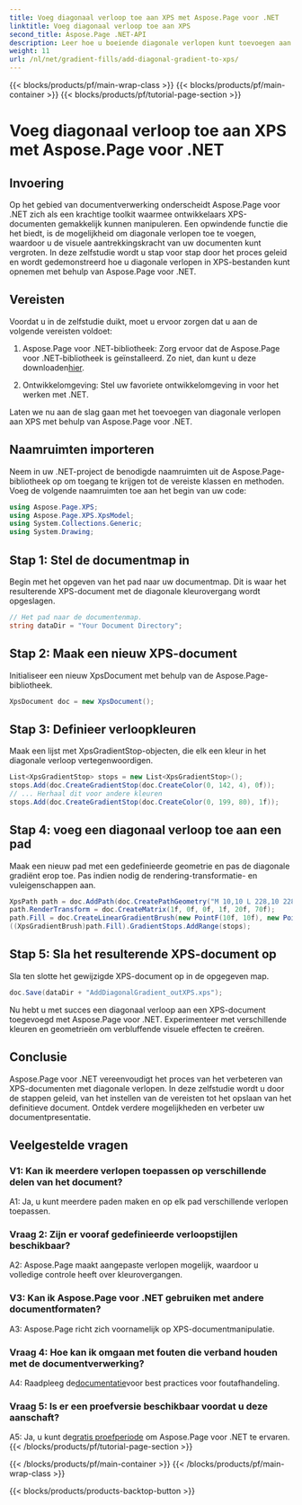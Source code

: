 ```yaml
---
title: Voeg diagonaal verloop toe aan XPS met Aspose.Page voor .NET
linktitle: Voeg diagonaal verloop toe aan XPS
second_title: Aspose.Page .NET-API
description: Leer hoe u boeiende diagonale verlopen kunt toevoegen aan XPS-documenten met Aspose.Page voor .NET. Verbeter uw visuele presentaties moeiteloos.
weight: 11
url: /nl/net/gradient-fills/add-diagonal-gradient-to-xps/
---
```


{{< blocks/products/pf/main-wrap-class >}}
{{< blocks/products/pf/main-container >}}
{{< blocks/products/pf/tutorial-page-section >}}

# Voeg diagonaal verloop toe aan XPS met Aspose.Page voor .NET

## Invoering

Op het gebied van documentverwerking onderscheidt Aspose.Page voor .NET zich als een krachtige toolkit waarmee ontwikkelaars XPS-documenten gemakkelijk kunnen manipuleren. Een opwindende functie die het biedt, is de mogelijkheid om diagonale verlopen toe te voegen, waardoor u de visuele aantrekkingskracht van uw documenten kunt vergroten. In deze zelfstudie wordt u stap voor stap door het proces geleid en wordt gedemonstreerd hoe u diagonale verlopen in XPS-bestanden kunt opnemen met behulp van Aspose.Page voor .NET.

## Vereisten

Voordat u in de zelfstudie duikt, moet u ervoor zorgen dat u aan de volgende vereisten voldoet:

1.  Aspose.Page voor .NET-bibliotheek: Zorg ervoor dat de Aspose.Page voor .NET-bibliotheek is geïnstalleerd. Zo niet, dan kunt u deze downloaden[hier](https://releases.aspose.com/page/net/).

2. Ontwikkelomgeving: Stel uw favoriete ontwikkelomgeving in voor het werken met .NET.

Laten we nu aan de slag gaan met het toevoegen van diagonale verlopen aan XPS met behulp van Aspose.Page voor .NET.

## Naamruimten importeren

Neem in uw .NET-project de benodigde naamruimten uit de Aspose.Page-bibliotheek op om toegang te krijgen tot de vereiste klassen en methoden. Voeg de volgende naamruimten toe aan het begin van uw code:

```csharp
using Aspose.Page.XPS;
using Aspose.Page.XPS.XpsModel;
using System.Collections.Generic;
using System.Drawing;
```

## Stap 1: Stel de documentmap in

Begin met het opgeven van het pad naar uw documentmap. Dit is waar het resulterende XPS-document met de diagonale kleurovergang wordt opgeslagen.

```csharp
// Het pad naar de documentenmap.
string dataDir = "Your Document Directory";
```

## Stap 2: Maak een nieuw XPS-document

Initialiseer een nieuw XpsDocument met behulp van de Aspose.Page-bibliotheek.

```csharp
XpsDocument doc = new XpsDocument();
```

## Stap 3: Definieer verloopkleuren

Maak een lijst met XpsGradientStop-objecten, die elk een kleur in het diagonale verloop vertegenwoordigen.

```csharp
List<XpsGradientStop> stops = new List<XpsGradientStop>();
stops.Add(doc.CreateGradientStop(doc.CreateColor(0, 142, 4), 0f));
// ... Herhaal dit voor andere kleuren
stops.Add(doc.CreateGradientStop(doc.CreateColor(0, 199, 80), 1f));
```

## Stap 4: voeg een diagonaal verloop toe aan een pad

Maak een nieuw pad met een gedefinieerde geometrie en pas de diagonale gradiënt erop toe. Pas indien nodig de rendering-transformatie- en vuleigenschappen aan.

```csharp
XpsPath path = doc.AddPath(doc.CreatePathGeometry("M 10,10 L 228,10 228,100 10,100"));
path.RenderTransform = doc.CreateMatrix(1f, 0f, 0f, 1f, 20f, 70f);
path.Fill = doc.CreateLinearGradientBrush(new PointF(10f, 10f), new PointF(228f, 100f));
((XpsGradientBrush)path.Fill).GradientStops.AddRange(stops);
```

## Stap 5: Sla het resulterende XPS-document op

Sla ten slotte het gewijzigde XPS-document op in de opgegeven map.

```csharp
doc.Save(dataDir + "AddDiagonalGradient_outXPS.xps");
```

Nu hebt u met succes een diagonaal verloop aan een XPS-document toegevoegd met Aspose.Page voor .NET. Experimenteer met verschillende kleuren en geometrieën om verbluffende visuele effecten te creëren.

## Conclusie

Aspose.Page voor .NET vereenvoudigt het proces van het verbeteren van XPS-documenten met diagonale verlopen. In deze zelfstudie wordt u door de stappen geleid, van het instellen van de vereisten tot het opslaan van het definitieve document. Ontdek verdere mogelijkheden en verbeter uw documentpresentatie.

## Veelgestelde vragen

### V1: Kan ik meerdere verlopen toepassen op verschillende delen van het document?

A1: Ja, u kunt meerdere paden maken en op elk pad verschillende verlopen toepassen.

### Vraag 2: Zijn er vooraf gedefinieerde verloopstijlen beschikbaar?

A2: Aspose.Page maakt aangepaste verlopen mogelijk, waardoor u volledige controle heeft over kleurovergangen.

### V3: Kan ik Aspose.Page voor .NET gebruiken met andere documentformaten?

A3: Aspose.Page richt zich voornamelijk op XPS-documentmanipulatie.

### Vraag 4: Hoe kan ik omgaan met fouten die verband houden met de documentverwerking?

 A4: Raadpleeg de[documentatie](https://reference.aspose.com/page/net/)voor best practices voor foutafhandeling.

### Vraag 5: Is er een proefversie beschikbaar voordat u deze aanschaft?

 A5: Ja, u kunt de[gratis proefperiode](https://releases.aspose.com/) om Aspose.Page voor .NET te ervaren.
{{< /blocks/products/pf/tutorial-page-section >}}

{{< /blocks/products/pf/main-container >}}
{{< /blocks/products/pf/main-wrap-class >}}

{{< blocks/products/products-backtop-button >}}
